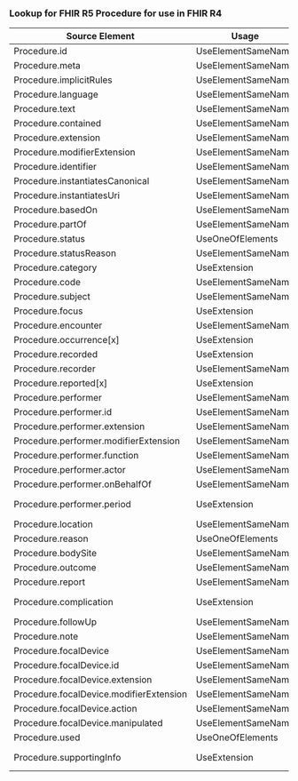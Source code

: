 ### Lookup for FHIR R5 Procedure for use in FHIR R4

| Source Element | Usage | Target |
| -------------- | ----- | ------ |
| Procedure.id | UseElementSameName | Procedure.id |
| Procedure.meta | UseElementSameName | Procedure.meta |
| Procedure.implicitRules | UseElementSameName | Procedure.implicitRules |
| Procedure.language | UseElementSameName | Procedure.language |
| Procedure.text | UseElementSameName | Procedure.text |
| Procedure.contained | UseElementSameName | Procedure.contained |
| Procedure.extension | UseElementSameName | Procedure.extension |
| Procedure.modifierExtension | UseElementSameName | Procedure.modifierExtension |
| Procedure.identifier | UseElementSameName | Procedure.identifier |
| Procedure.instantiatesCanonical | UseElementSameName | Procedure.instantiatesCanonical |
| Procedure.instantiatesUri | UseElementSameName | Procedure.instantiatesUri |
| Procedure.basedOn | UseElementSameName | Procedure.basedOn |
| Procedure.partOf | UseElementSameName | Procedure.partOf |
| Procedure.status | UseOneOfElements | Procedure.status,Procedure.status |
| Procedure.statusReason | UseElementSameName | Procedure.statusReason |
| Procedure.category | UseExtension | http://hl7.org/fhir/5.0/StructureDefinition/extension-Procedure.category |
| Procedure.code | UseElementSameName | Procedure.code |
| Procedure.subject | UseElementSameName | Procedure.subject |
| Procedure.focus | UseExtension | http://hl7.org/fhir/5.0/StructureDefinition/extension-Procedure.focus |
| Procedure.encounter | UseElementSameName | Procedure.encounter |
| Procedure.occurrence[x] | UseExtension | http://hl7.org/fhir/5.0/StructureDefinition/extension-Procedure.occurrence |
| Procedure.recorded | UseExtension | http://hl7.org/fhir/5.0/StructureDefinition/extension-Procedure.recorded |
| Procedure.recorder | UseElementSameName | Procedure.recorder |
| Procedure.reported[x] | UseExtension | http://hl7.org/fhir/5.0/StructureDefinition/extension-Procedure.reported |
| Procedure.performer | UseElementSameName | Procedure.performer |
| Procedure.performer.id | UseElementSameName | Procedure.performer.id |
| Procedure.performer.extension | UseElementSameName | Procedure.performer.extension |
| Procedure.performer.modifierExtension | UseElementSameName | Procedure.performer.modifierExtension |
| Procedure.performer.function | UseElementSameName | Procedure.performer.function |
| Procedure.performer.actor | UseElementSameName | Procedure.performer.actor |
| Procedure.performer.onBehalfOf | UseElementSameName | Procedure.performer.onBehalfOf |
| Procedure.performer.period | UseExtension | http://hl7.org/fhir/5.0/StructureDefinition/extension-Procedure.performer.period |
| Procedure.location | UseElementSameName | Procedure.location |
| Procedure.reason | UseOneOfElements | Procedure.reasonCode,Procedure.reasonCode,Procedure.reasonReference |
| Procedure.bodySite | UseElementSameName | Procedure.bodySite |
| Procedure.outcome | UseElementSameName | Procedure.outcome |
| Procedure.report | UseElementSameName | Procedure.report |
| Procedure.complication | UseExtension | http://hl7.org/fhir/5.0/StructureDefinition/extension-Procedure.complication |
| Procedure.followUp | UseElementSameName | Procedure.followUp |
| Procedure.note | UseElementSameName | Procedure.note |
| Procedure.focalDevice | UseElementSameName | Procedure.focalDevice |
| Procedure.focalDevice.id | UseElementSameName | Procedure.focalDevice.id |
| Procedure.focalDevice.extension | UseElementSameName | Procedure.focalDevice.extension |
| Procedure.focalDevice.modifierExtension | UseElementSameName | Procedure.focalDevice.modifierExtension |
| Procedure.focalDevice.action | UseElementSameName | Procedure.focalDevice.action |
| Procedure.focalDevice.manipulated | UseElementSameName | Procedure.focalDevice.manipulated |
| Procedure.used | UseOneOfElements | Procedure.usedReference,Procedure.usedCode |
| Procedure.supportingInfo | UseExtension | http://hl7.org/fhir/5.0/StructureDefinition/extension-Procedure.supportingInfo |
